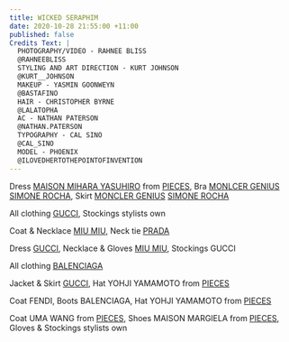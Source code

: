 ```yaml
---
title: WICKED SERAPHIM
date: 2020-10-28 21:55:00 +11:00
published: false
Credits Text: |
  PHOTOGRAPHY/VIDEO - RAHNEE BLISS
  @RAHNEEBLISS
  STYLING AND ART DIRECTION - KURT JOHNSON
  @KURT__JOHNSON
  MAKEUP - YASMIN GOONWEYN
  @BASTAFINO
  HAIR - CHRISTOPHER BYRNE
  @LALATOPHA
  AC - NATHAN PATERSON
  @NATHAN.PATERSON
  TYPOGRAPHY - CAL SINO
  @CAL_SINO
  MODEL - PHOENIX
  @ILOVEDHERTOTHEPOINTOFINVENTION
---
```


Dress [MAISON MIHARA YASUHIRO](https://www.instagram.com/miharayasuhiro_official/) from [PIECES](https://www.instagram.com/pieces.oceania/), Bra [MONLCER GENIUS](https://www.instagram.com/moncler/) [SIMONE ROCHA](https://www.instagram.com/simonerocha_/), Skirt [MONCLER GENIUS](https://www.instagram.com/moncler/) [SIMONE ROCHA](https://www.instagram.com/simonerocha_/)


All clothing [GUCCI](https://www.gucci.com/au/en_au/), Stockings stylists own 


Coat & Necklace [MIU MIU](https://www.miumiu.com/au/en.html), Neck tie [PRADA](https://www.prada.com/au/en.html)


Dress [GUCCI](https://www.gucci.com/au/en_au/), Necklace & Gloves [MIU MIU](https://www.miumiu.com/au/en.html), Stockings GUCCI


All clothing [BALENCIAGA](https://www.balenciaga.com/au)


Jacket & Skirt [GUCCI](https://www.gucci.com/au/en_au/), Hat YOHJI YAMAMOTO from [PIECES](https://www.instagram.com/pieces.oceania/)


Coat FENDI, Boots BALENCIAGA, Hat YOHJI YAMAMOTO from
[PIECES](https://www.instagram.com/pieces.oceania/)


Coat UMA WANG from [PIECES](https://www.instagram.com/pieces.oceania/), Shoes MAISON MARGIELA from
[PIECES](https://www.instagram.com/pieces.oceania/), Gloves & Stockings stylists own